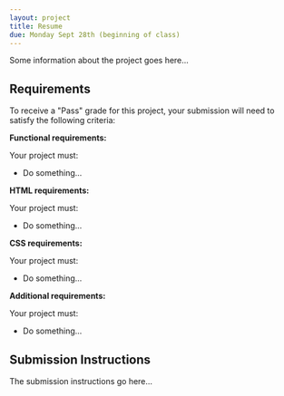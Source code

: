 ```yaml
---
layout: project
title: Resume
due: Monday Sept 28th (beginning of class)
---
```


Some information about the project goes here...

## Requirements

To receive a "Pass" grade for this project, your submission will need to satisfy the following criteria:

**Functional requirements:**

Your project must:

- Do something...

**HTML requirements:**

Your project must:

- Do something...

**CSS requirements:**

Your project must:

- Do something...

**Additional requirements:**

Your project must:

- Do something...

## Submission Instructions

The submission instructions go here...
